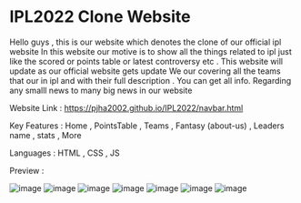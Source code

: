 # IPL2022 Clone Website 

Hello guys , this is our website which denotes the clone of our official ipl website In this website our motive is to show all the things related to ipl just like the scored or points table or latest controversy etc . This website will update as our official website gets update We our covering all the teams that our in ipl and with their full description . You can get all info. Regarding any smalll news to many big news in our website

Website Link : https://pjha2002.github.io/IPL2022/navbar.html

Key Features : Home , PointsTable , Teams , Fantasy (about-us) , Leaders name , stats , More 

Languages : HTML , CSS , JS

Preview : 

![image](https://user-images.githubusercontent.com/89749348/189476405-1ad98968-4804-4516-b6f3-877ba8ee02fc.png)
![image](https://user-images.githubusercontent.com/89749348/189476443-4ea297a7-42c4-455e-abbb-c184b101800e.png)
![image](https://user-images.githubusercontent.com/89749348/189476432-8e8fa5b4-ffce-4a98-abbf-ad217060d380.png)
![image](https://user-images.githubusercontent.com/89749348/189476417-7532e90c-5956-40c3-b3b3-cec7a7cba9cb.png)
![image](https://user-images.githubusercontent.com/89749348/189476489-353e0543-4e63-45fa-9974-9eeb6e315881.png)
![image](https://user-images.githubusercontent.com/89749348/189476467-3e0b0987-9d62-45da-98c2-5a886cbf754b.png)
![image](https://user-images.githubusercontent.com/89749348/189476515-6083e136-3e7e-4992-afc1-77d5de4eee89.png)

